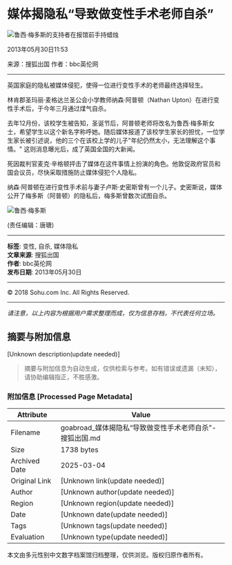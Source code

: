 # 媒体揭隐私“导致做变性手术老师自杀”

![鲁西·梅多斯的支持者在报馆前手持蜡烛](http://photocdn.sohu.com/20130530/Img377522511.jpg)

2013年05月30日11:53

来源：搜狐出国 作者：bbc英伦网

---

英国家庭的隐私被媒体侵犯，使得一位进行变性手术的老师最终选择轻生。

林肯郡圣玛丽·麦格达兰圣公会小学教师纳森·阿普顿（Nathan Upton）在进行变性手术后，于今年三月通过煤气自杀。

去年12月份，该校学生被告知，圣诞节后，阿普顿老师将改名为鲁西·梅多斯女士，希望学生以这个新名字称呼她。随后媒体报道了该校学生家长的担忧，一位学生家长被引述说，他的三个在该校上学的儿子"年纪仍然太小，无法理解这个事情。" 这则消息曝光后，成了英国全国的大新闻。 

死因裁判官麦克·辛格顿抨击了媒体在这件事情上扮演的角色。他敦促政府官员和国会议员，尽快采取措施防止媒体侵犯个人隐私。 

纳森·阿普顿在进行变性手术前与妻子卢斯·史密斯曾有一个儿子。史密斯说，媒体公开了梅多斯（阿普顿）的隐私后，梅多斯曾数次试图自杀。

![鲁西·梅多斯](http://photocdn.sohu.com/20130530/Img377522512.jpg)

(责任编辑：唐瑭) 

---

**标签**: 变性, 自杀, 媒体隐私  
**文章来源**: 搜狐出国  
**作者**: bbc英伦网  
**发布日期**: 2013年05月30日  

--- 

© 2018 Sohu.com Inc. All Rights Reserved.   

--- 

*请注意，以上内容为根据用户需求整理而成，仅为信息存档，不代表任何立场。*
<!-- tcd_original_link http://goabroad.sohu.com/20130530/n377522509.shtml -->


## 摘要与附加信息

<!-- tcd_abstract -->
[Unknown description(update needed)]
<!-- tcd_abstract_end -->

> 摘要与附加信息为自动生成，仅供检索与参考。如有错误或遗漏（未知），请协助编辑指正，不胜感激。

### 附加信息 [Processed Page Metadata]

| Attribute       | Value                                  |
|-----------------|----------------------------------------|
| Filename        | goabroad_媒体揭隐私“导致做变性手术老师自杀”-搜狐出国.md                             |
| Size            | 1738 bytes                           |
| Archived Date   | 2025-03-04                             |
| Original Link   | [Unknown link(update needed)]                       |
| Author          | [Unknown author(update needed)]                               |
| Region          | [Unknown region(update needed)]                               |
| Date            | [Unknown date(update needed)]                                 |
| Tags            | [Unknown tags(update needed)]                                 |
| Evaluation            | [Unknown type(update needed)]                                 |
<!-- tcd_table_end -->

本文由多元性别中文数字档案馆归档整理，仅供浏览。版权归原作者所有。
